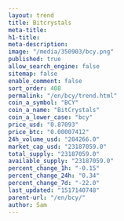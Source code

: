 ```yaml
---
layout: trend
title: Bitcrystals
meta-title: 
h1-title: 
meta-description: 
image: "/media/350903/bcy.png"
published: true
allow_search_engine: false
sitemap: false
enable_comment: false
sort_order: 408
permalink: "/en/bcy/trend.html"
coin_a_symbol: "BCY"
coin_a_name: "BitCrystals"
coin_a_lower_case: "bcy"
price_usd: "0.87093"
price_btc: "0.00007412"
24h_volume_usd: "204266.0"
market_cap_usd: "23187059.0"
total_supply: "23187059.0"
available_supply: "23187059.0"
percent_change_1h: "-0.15"
percent_change_24h: "0.34"
percent_change_7d: "-22.0"
last_updated: "1517140748"
parent-url: "/en/bcy/"
author: Sam
---
```


